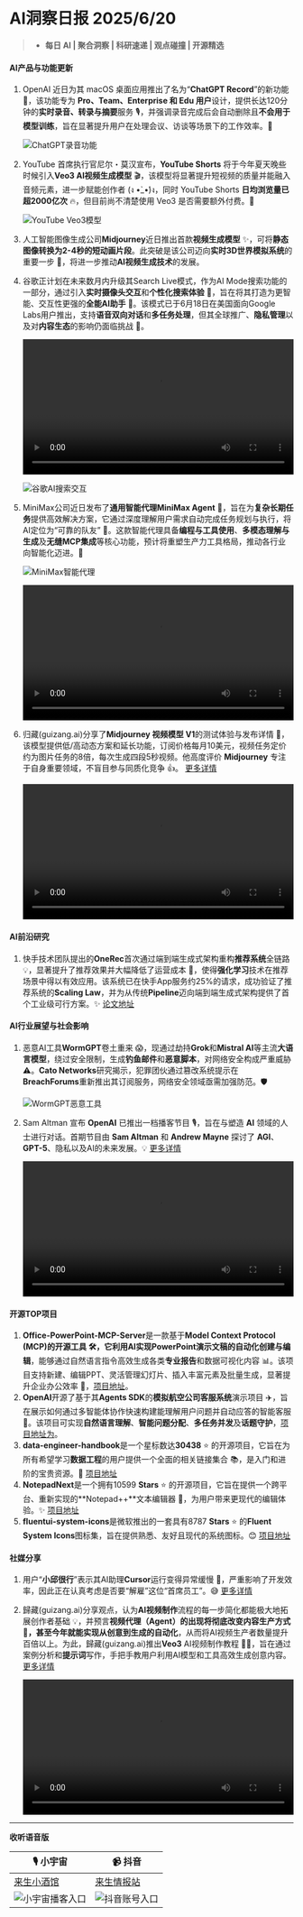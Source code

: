# AI洞察日报 2025/6/20
> * **每日 AI | 聚合洞察 | 科研速递 | 观点碰撞 | 开源精选**

#### AI产品与功能更新

1.  OpenAI 近日为其 macOS 桌面应用推出了名为“**ChatGPT Record**”的新功能 🎉，该功能专为 **Pro、Team、Enterprise 和 Edu 用户**设计，提供长达120分钟的**实时录音、转录与摘要**服务 🎙️，并强调录音完成后会自动删除且**不会用于模型训练**，旨在显著提升用户在处理会议、访谈等场景下的工作效率。🚀

    ![ChatGPT录音功能](https://pic.chinaz.com/picmap/202302112107341554_1.jpg "img")

2.  YouTube 首席执行官尼尔・莫汉宣布，**YouTube Shorts** 将于今年夏天晚些时候引入**Veo3 AI视频生成模型** 🎬，该模型将显著提升短视频的质量并能融入音频元素，进一步赋能创作者 (ง •̀_•́)ง，同时 YouTube Shorts **日均浏览量已超2000亿次** 🔥，但目前尚不清楚使用 Veo3 是否需要额外付费。🤔

    ![YouTube Veo3模型](https://pic.chinaz.com/picmap/201811151614000549_32.jpg "img")

3.  人工智能图像生成公司**Midjourney**近日推出首款**视频生成模型** ✨，可将**静态图像转换为2-4秒的短动画片段**。此突破是该公司迈向**实时3D世界模拟系统**的重要一步 🚀，将进一步推动**AI视频生成技术**的发展。

4.  谷歌正计划在未来数月内升级其Search Live模式，作为AI Mode搜索功能的一部分，通过引入**实时摄像头交互**和**个性化搜索体验** 🤳，旨在将其打造为更智能、交互性更强的**全能AI助手** 💪。该模式已于6月18日在美国面向Google Labs用户推出，支持**语音双向对话**和**多任务处理**，但其全球推广、**隐私管理**以及对**内容生态**的影响仍面临挑战 🤔。

    <video src="https://upload.chinaz.com/video/2025/0619/6388592246466344444918757.mp4" controls="controls" width="100%"></video>

    ![谷歌AI搜索交互](https://upload.chinaz.com/2025/0619/6388592250219631569138404.png "img")

5.  MiniMax公司近日发布了**通用智能代理MiniMax Agent** 🎉，旨在为**复杂长期任务**提供高效解决方案，它通过深度理解用户需求自动完成任务规划与执行，将AI定位为“可靠的队友” 🤝。这款智能代理具备**编程与工具使用**、**多模态理解与生成**及**无缝MCP集成**等核心功能，预计将重塑生产力工具格局，推动各行业向智能化迈进。🌟

    ![MiniMax智能代理](https://upload.chinaz.com/2025/0619/6388592024883173632562525.png "img")

    <video src="https://upload.chinaz.com/video/2025/0619/6388592026980441298507002.mp4" controls="controls" width="100%"></video>

6.  归藏(guizang.ai)分享了**Midjourney 视频模型 V1**的测试体验与发布详情 🧪，该模型提供低/高动态方案和延长功能，订阅价格每月10美元，视频任务定价约为图片任务的8倍，每次生成四段5秒视频。他高度评价 **Midjourney** 专注于自身重要领域，不盲目参与同质化竞争 👍。 [更多详情](https://x.com/op7418/status/1935518217784672295)

    <video src="https://video.twimg.com/amplify_video/1935376126773174272/vid/avc1/832x464/PWSCVGJZRhTHHsXP.mp4?tag=21" controls="controls" width="100%"></video>

#### AI前沿研究

1.  快手技术团队提出的**OneRec**首次通过端到端生成式架构重构**推荐系统**全链路 💡，显著提升了推荐效果并大幅降低了运营成本 🚀，使得**强化学习**技术在推荐场景中得以有效应用。该系统已在快手App服务约25%的请求，成功验证了推荐系统的**Scaling Law**，并为从传统**Pipeline**迈向端到端生成式架构提供了首个工业级可行方案。✨ [论文地址](https://www.jiqizhixin.com/articles/2025-06-19-10)

#### AI行业展望与社会影响

1.  恶意AI工具**WormGPT**卷土重来 😱，现通过劫持**Grok**和**Mistral AI**等主流**大语言模型**，绕过安全限制，生成**钓鱼邮件**和**恶意脚本**，对网络安全构成严重威胁 ⚠️。**Cato Networks**研究揭示，犯罪团伙通过篡改系统提示在**BreachForums**重新推出其订阅服务，网络安全领域亟需加强防范。🛡️

    ![WormGPT恶意工具](https://pic.chinaz.com/picmap/202305251639365380_20.jpg "img")

2.  Sam Altman 宣布 **OpenAI** 已推出一档播客节目 🎙️，旨在与塑造 **AI** 领域的人士进行对话。首期节目由 **Sam Altman** 和 **Andrew Mayne** 探讨了 **AGI**、**GPT-5**、隐私以及AI的未来发展。💡 [更多详情](https://x.com/sama/status/1935402032896295148)

    <video src="https://video.twimg.com/amplify_video/1935116772740579330/vid/avc1/1920x1080/tTPtREXpufpg2UMt.mp4?tag=16" controls="controls" width="100%"></video>

#### 开源TOP项目

1.  **Office-PowerPoint-MCP-Server**是一款基于**Model Context Protocol (MCP)**的开源工具 🛠️，它利用AI实现**PowerPoint演示文稿的自动化创建与编辑**，能够通过自然语言指令高效生成各类**专业报告**和数据可视化内容 📊。该项目支持新建、编辑PPT、灵活管理幻灯片、插入丰富元素及批量生成，显著提升企业办公效率 🚀，[项目地址](https://github.com/GongRzhe/Office-PowerPoint-MCP-Server)。
2.  **OpenAI**开源了基于其**Agents SDK**的**模拟航空公司客服系统**演示项目 ✈️，旨在展示如何通过多智能体协作快速构建能理解用户问题并自动应答的智能客服 💬。该项目可实现**自然语言理解**、**智能问题分配**、**多任务并发**及**话题守护**，[项目地址为](https://github.com/openai/openai-cs-agents-demo)。
3.  **data-engineer-handbook**是一个星标数达**30438** ⭐ 的开源项目，它旨在为所有希望学习**数据工程**的用户提供一个全面的相关链接集合 📚，是入门和进阶的宝贵资源。💎 [项目地址](https://github.com/DataExpert-io/data-engineer-handbook)
4.  **NotepadNext**是一个拥有10599 **Stars** ⭐ 的开源项目，它旨在提供一个跨平台、重新实现的**Notepad++**文本编辑器 📝，为用户带来更现代的编辑体验。✨ [项目地址](https://github.com/dail8859/NotepadNext)
5.  **fluentui-system-icons**是微软推出的一套具有8787 **Stars** ⭐ 的**Fluent System Icons**图标集，旨在提供熟悉、友好且现代的系统图标。😊 [项目地址](https://github.com/microsoft/fluentui-system-icons)

#### 社媒分享

1.  用户“**小邱很行**”表示其AI助理**Cursor**运行变得异常缓慢 🐌，严重影响了开发效率，因此正在认真考虑是否要“解雇”这位“首席员工”。😅 [更多详情](https://m.okjike.com/originalPosts/6853d17bb7f4ddcfdfd2d092)
2.  歸藏(guizang.ai)分享观点，认为**AI视频制作**流程的每一步简化都能极大地拓展创作者基础 💡，并预言**视频代理（Agent）**的出现将彻底改变内容生产方式 🤯，甚至今年就能实现从创意到生成的**自动化**，从而将AI视频生产者数量提升百倍以上。为此，歸藏(guizang.ai)推出**Veo3** AI视频制作教程 👨‍🏫，旨在通过案例分析和**提示词**写作，手把手教用户利用AI模型和工具高效生成创意内容。 [更多详情](https://x.com/op7418/status/1935374788371038696)

    <video src="https://video.twimg.com/amplify_video/1935231267005710336/vid/avc1/1920x1080/CTMg7Pu0XZ6L6rRF.mp4?tag=21" controls="controls" width="100%"></video>

---

**收听语音版**

| 🎙️ **小宇宙** | 📹 **抖音** |
| --- | --- |
| [来生小酒馆](https://www.xiaoyuzhoufm.com/podcast/683c62b7c1ca9cf575a5030e)  |   [来生情报站](https://www.douyin.com/user/MS4wLjABAAAAwpwqPQlu38sO38VyWgw9ZjDEnN4bMR5j8x111UxpseHR9DpB6-CveI5KRXOWuFwG)|
| ![小宇宙播客入口](https://raw.githubusercontent.com/justlovemaki/CloudFlare-AI-Insight-Daily/refs/heads/main/docs/images/sm2.png "img") | ![抖音账号入口](https://raw.githubusercontent.com/justlovemaki/CloudFlare-AI-Insight-Daily/refs/heads/main/docs/images/sm1.png "img") |
